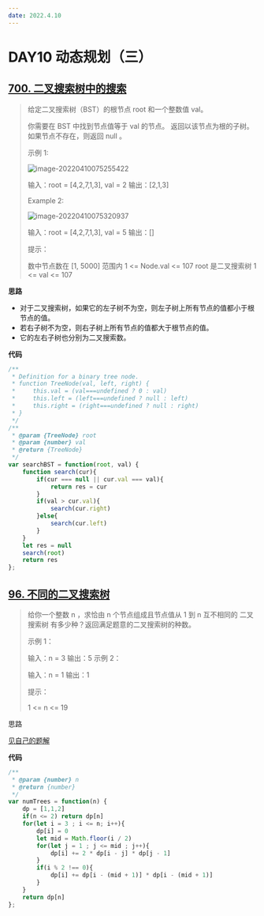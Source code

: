 ```yaml
---
date: 2022.4.10
---
```


# DAY10 动态规划（三）

## [700. 二叉搜索树中的搜索](https://leetcode-cn.com/problems/search-in-a-binary-search-tree/)

> 给定二叉搜索树（BST）的根节点 root 和一个整数值 val。
>
> 你需要在 BST 中找到节点值等于 val 的节点。 返回以该节点为根的子树。 如果节点不存在，则返回 null 。
>
>  
>
> 示例 1:
>
> ![image-20220410075255422](https://gitee.com/PencilX/myblogassets/raw/master/src/image-20220410075255422.png)
>
> 输入：root = [4,2,7,1,3], val = 2
> 输出：[2,1,3]
>
> Example 2:
>
> ![image-20220410075320937](https://gitee.com/PencilX/myblogassets/raw/master/src/image-20220410075320937.png)
>
>
> 输入：root = [4,2,7,1,3], val = 5
> 输出：[]
>
>
> 提示：
>
> 数中节点数在 [1, 5000] 范围内
> 1 <= Node.val <= 107
> root 是二叉搜索树
> 1 <= val <= 107

**思路**

- 对于二叉搜索树，如果它的左子树不为空，则左子树上所有节点的值都小于根节点的值。
- 若右子树不为空，则右子树上所有节点的值都大于根节点的值。
- 它的左右子树也分别为二叉搜索数。

**代码**

```js
/**
 * Definition for a binary tree node.
 * function TreeNode(val, left, right) {
 *     this.val = (val===undefined ? 0 : val)
 *     this.left = (left===undefined ? null : left)
 *     this.right = (right===undefined ? null : right)
 * }
 */
/**
 * @param {TreeNode} root
 * @param {number} val
 * @return {TreeNode}
 */
var searchBST = function(root, val) {
    function search(cur){
        if(cur === null || cur.val === val){
            return res = cur
        }
        if(val > cur.val){
            search(cur.right)
        }else{
            search(cur.left)
        }
    }
    let res = null
    search(root)
    return res
};
```







## [96. 不同的二叉搜索树](https://leetcode-cn.com/problems/unique-binary-search-trees/)

> 给你一个整数 n ，求恰由 n 个节点组成且节点值从 1 到 n 互不相同的 二叉搜索树 有多少种？返回满足题意的二叉搜索树的种数。
>
> 
>
> 示例 1：
>
>
> 输入：n = 3
> 输出：5
> 示例 2：
>
> 输入：n = 1
> 输出：1
>
>
> 提示：
>
> 1 <= n <= 19

思路

[见自己的题解](https://leetcode-cn.com/problems/unique-binary-search-trees/solution/jsdong-tai-gui-hua-jian-dan-tu-jie-by-vi-knw0/)

**代码**

```js
/**
 * @param {number} n
 * @return {number}
 */
var numTrees = function(n) {
    dp = [1,1,2]
    if(n <= 2) return dp[n]
    for(let i = 3 ; i <= n; i++){
        dp[i] = 0
        let mid = Math.floor(i / 2)
        for(let j = 1 ; j <= mid ; j++){
            dp[i] += 2 * dp[i - j] * dp[j - 1]
        }
        if(i % 2 !== 0){
            dp[i] += dp[i - (mid + 1)] * dp[i - (mid + 1)]
        }
    }
    return dp[n]
};
```


